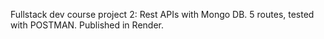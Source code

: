 Fullstack dev course project 2: Rest APIs with Mongo DB.
5 routes, tested with POSTMAN. 
Published in Render. 
